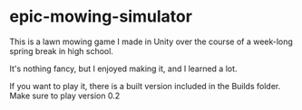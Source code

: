 # epic-mowing-simulator
 This is a lawn mowing game I made in Unity over the course of a week-long spring break in high school.

 It's nothing fancy, but I enjoyed making it, and I learned a lot.
 
 If you want to play it, there is a built version included in the Builds folder. Make sure to play version 0.2
